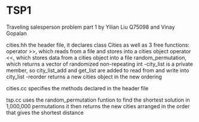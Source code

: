 # TSP1
Traveling salesperson problem part 1
by Yilian Liu Q75098
and Vinay Gopalan

cities.hh
	the header file, it declares class Cities 
	as well as 3 free functions:
		operator >>, which reads from a file and stores into a cities object
		operator <<, which stores data from a cities object into a file
		random_permutation, which returns a vector of randomized non-repeating int
	-city_list is a private member, so city_list_add and get_list are added
	to read from and write into city_list
	-reorder returns a new cities object in the new ordering
	
cities.cc
	specifies the methods declared in the header file
		
tsp.cc
	uses the random_permutation funtion to find the shortest solution in 1,000,000
	permutations
	it then returns the new cities arranged in the order that gives the 
	shortest distance	
